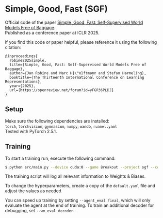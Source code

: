 # Simple, Good, Fast (SGF)

Official code of the paper [Simple, Good, Fast: Self-Supervised World Models Free of Baggage](https://openreview.net/forum?id=yFGR36PLDJ).  
Published as a conference paper at ICLR 2025.

If you find this code or paper helpful, please reference it using the following citation:

```
@inproceedings{
  robine2025simple,
  title={Simple, Good, Fast: Self-Supervised World Models Free of Baggage},
  author={Jan Robine and Marc H{\"o}ftmann and Stefan Harmeling},
  booktitle={The Thirteenth International Conference on Learning Representations},
  year={2025},
  url={https://openreview.net/forum?id=yFGR36PLDJ}
}
```

## Setup

Make sure the following dependencies are installed:  
`torch`, `torchvision`, `gymnasium`, `numpy`, `wandb`, `ruamel.yaml`  
Tested with PyTorch 2.5.1.

## Training

To start a training run, execute the following command:

```bash
$ python src/main.py --device cuda:0 --game Breakout --project sgf --config configs/default.yaml --amp --compile --seed 1
```

The training script will log all relevant information to Weights & Biases.

To change the hyperparameters, create a copy of the `default.yaml` file and adjust the values as needed.

You can speed up training by setting `--agent_eval final`, which will only evaluate the agent at the end of training. To train an additional decoder for debugging, set `--wm_eval decoder`.
